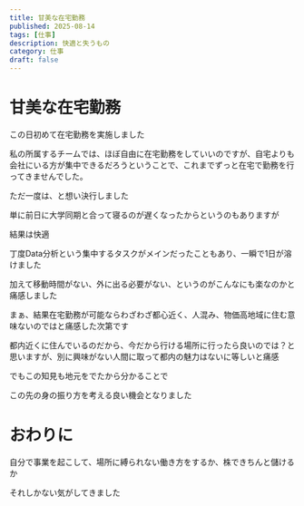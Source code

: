```yaml
---
title: 甘美な在宅勤務
published: 2025-08-14
tags: [仕事]
description: 快適と失うもの
category: 仕事
draft: false
---
```


# 甘美な在宅勤務
この日初めて在宅勤務を実施しました


私の所属するチームでは、ほぼ自由に在宅勤務をしていいのですが、自宅よりも会社にいる方が集中できるだろうということで、これまでずっと在宅で勤務を行ってきませんでした。

ただ一度は、と想い決行しました

単に前日に大学同期と合って寝るのが遅くなったからというのもありますが

結果は快適

丁度Data分析という集中するタスクがメインだったこともあり、一瞬で1日が溶けました

加えて移動時間がない、外に出る必要がない、というのがこんなにも楽なのかと痛感しました

まぁ、結果在宅勤務が可能ならわざわざ都心近く、人混み、物価高地域に住む意味ないのではと痛感した次第です

都内近くに住んでいるのだから、今だから行ける場所に行ったら良いのでは？と思いますが、別に興味がない人間に取って都内の魅力はないに等しいと痛感

でもこの知見も地元をでたから分かることで

この先の身の振り方を考える良い機会となりました

# おわりに

自分で事業を起こして、場所に縛られない働き方をするか、株できちんと儲けるか

それしかない気がしてきました
